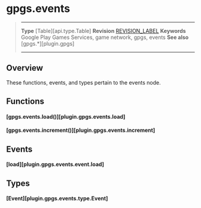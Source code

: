 # gpgs.events

> --------------------- ------------------------------------------------------------------------------------------
> __Type__              [Table][api.type.Table]
> __Revision__          [REVISION_LABEL](REVISION_URL)
> __Keywords__          Google Play Games Services, game network, gpgs, events
> __See also__          [gpgs.*][plugin.gpgs]
> --------------------- ------------------------------------------------------------------------------------------

## Overview

These functions, events, and types pertain to the events node.

## Functions

#### [gpgs.events.load()][plugin.gpgs.events.load]

#### [gpgs.events.increment()][plugin.gpgs.events.increment]

## Events

#### [load][plugin.gpgs.events.event.load]

## Types

#### [Event][plugin.gpgs.events.type.Event]